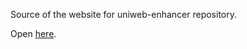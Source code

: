 Source of the website for uniweb-enhancer repository.

Open [here](https://andrea-k9.github.io/uniweb-enhancer-website/).
